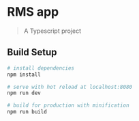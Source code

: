# RMS app

> A Typescript project

## Build Setup

``` bash
# install dependencies
npm install

# serve with hot reload at localhost:8080
npm run dev

# build for production with minification
npm run build
```